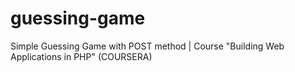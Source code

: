 # guessing-game
Simple Guessing Game with POST method | Course "Building Web Applications in PHP" (COURSERA)
